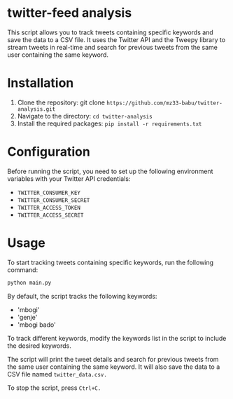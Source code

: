 # twitter-feed analysis
This script allows you to track tweets containing specific keywords and save the data to a CSV file. It uses the Twitter API and the Tweepy library to stream tweets in real-time and search for previous tweets from the same user containing the same keyword.

# Installation
1. Clone the repository: git clone `https://github.com/mz33-babu/twitter-analysis.git`
2. Navigate to the directory: `cd twitter-analysis`
3. Install the required packages: `pip install -r requirements.txt`

# Configuration
Before running the script, you need to set up the following environment variables with your Twitter API credentials:

* `TWITTER_CONSUMER_KEY`
* `TWITTER_CONSUMER_SECRET`
* `TWITTER_ACCESS_TOKEN`
* `TWITTER_ACCESS_SECRET`

# Usage
To start tracking tweets containing specific keywords, run the following command:

```python
python main.py
```
By default, the script tracks the following keywords:

* 'mbogi'
* 'genje'
* 'mbogi bado'

To track different keywords, modify the keywords list in the script to include the desired keywords.

The script will print the tweet details and search for previous tweets from the same user containing the same keyword. It will also save the data to a CSV file named `twitter_data.csv.`

To stop the script, press `Ctrl+C.`

